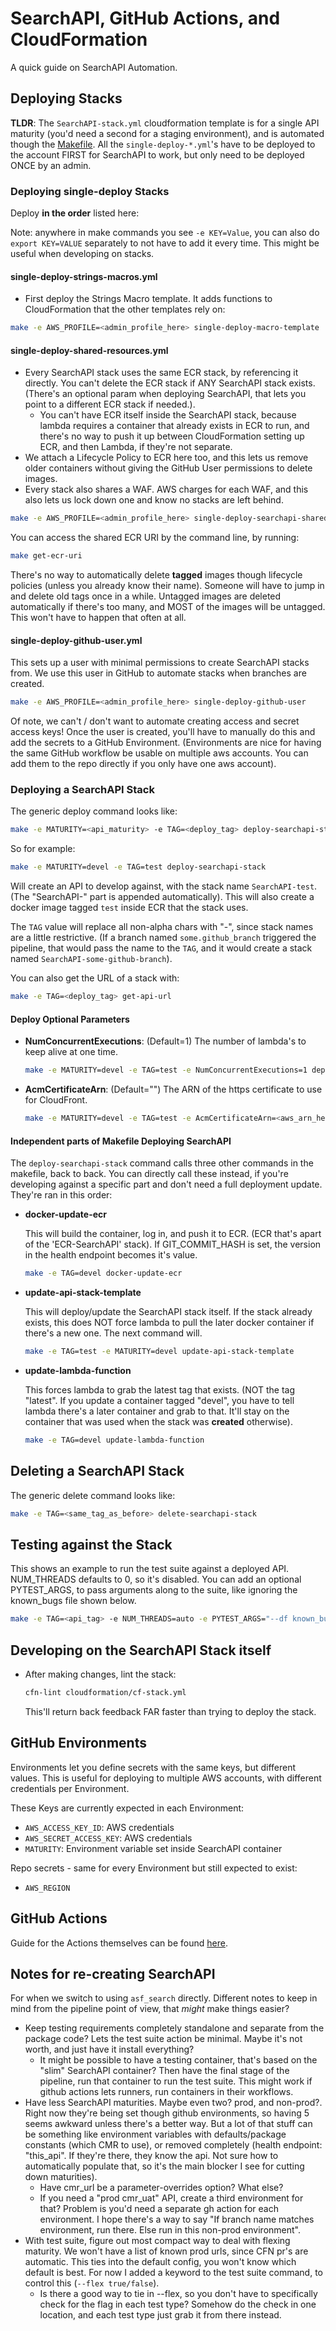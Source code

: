 # SearchAPI, GitHub Actions, and CloudFormation

A quick guide on SearchAPI Automation.

## Deploying Stacks

**TLDR**: The `SearchAPI-stack.yml` cloudformation template is for a single API maturity (you'd need a second for a staging environment), and is automated though the [Makefile](../Makefile). All the `single-deploy-*.yml`'s have to be deployed to the account FIRST for SearchAPI to work, but only need to be deployed ONCE by an admin.

### Deploying single-deploy Stacks

Deploy **in the order** listed here:

Note: anywhere in make commands you see `-e KEY=Value`, you can also do `export KEY=VALUE` separately to not have to add it every time. This might be useful when developing on stacks.

#### single-deploy-strings-macros.yml

- First deploy the Strings Macro template. It adds functions to CloudFormation that the other templates rely on:

```bash
make -e AWS_PROFILE=<admin_profile_here> single-deploy-macro-template
```

#### single-deploy-shared-resources.yml

- Every SearchAPI stack uses the same ECR stack, by referencing it directly. You can't delete the ECR stack if ANY SearchAPI stack exists. (There's an optional param when deploying SearchAPI, that lets you point to a different ECR stack if needed.).
  - You can't have ECR itself inside the SearchAPI stack, because lambda requires a container that already exists in ECR to run, and there's no way to push it up between CloudFormation setting up ECR, and then Lambda, if they're not separate.
- We attach a Lifecycle Policy to ECR here too, and this lets us remove older containers without giving the GitHub User permissions to delete images.
- Every stack also shares a WAF. AWS charges for each WAF, and this also lets us lock down one and know no stacks are left behind.

```bash
make -e AWS_PROFILE=<admin_profile_here> single-deploy-searchapi-shared-resources
```

You can access the shared ECR URI by the command line, by running:

```bash
make get-ecr-uri
```

There's no way to automatically delete **tagged** images though lifecycle policies (unless you already know their name). Someone will have to jump in and delete old tags once in a while. Untagged images are deleted automatically if there's too many, and MOST of the images will be untagged. This won't have to happen that often at all.

#### single-deploy-github-user.yml

This sets up a user with minimal permissions to create SearchAPI stacks from. We use this user in GitHub to automate stacks when branches are created.

```bash
make -e AWS_PROFILE=<admin_profile_here> single-deploy-github-user
```

Of note, we can't / don't want to automate creating access and secret access keys! Once the user is created, you'll have to manually do this and add the secrets to a GitHub Environment. (Environments are nice for having the same GitHub workflow be usable on multiple aws accounts. You can add them to the repo directly if you only have one aws account).

### Deploying a SearchAPI Stack

The generic deploy command looks like:

```bash
make -e MATURITY=<api_maturity> -e TAG=<deploy_tag> deploy-searchapi-stack
```

So for example:

```bash
make -e MATURITY=devel -e TAG=test deploy-searchapi-stack
```

Will create an API to develop against, with the stack name `SearchAPI-test`. (The "SearchAPI-" part is appended automatically). This will also create a docker image tagged `test` inside ECR that the stack uses.

The `TAG` value will replace all non-alpha chars with "-", since stack names are a little restrictive. (If a branch named `some.github_branch` triggered the pipeline, that would pass the name to the `TAG`, and it would create a stack named `SearchAPI-some-github-branch`).

You can also get the URL of a stack with:

```bash
make -e TAG=<deploy_tag> get-api-url
```

#### Deploy Optional Parameters

- **NumConcurrentExecutions**: (Default=1) The number of lambda's to keep alive at one time.

  ```bash
  make -e MATURITY=devel -e TAG=test -e NumConcurrentExecutions=1 deploy-searchapi-stack
  ```

- **AcmCertificateArn**: (Default="") The ARN of the https certificate to use for CloudFront.

  ```bash
  make -e MATURITY=devel -e TAG=test -e AcmCertificateArn=<aws_arn_here> deploy-searchapi-stack
  ```

#### Independent parts of Makefile Deploying SearchAPI

The `deploy-searchapi-stack` command calls three other commands in the makefile, back to back. You can directly call these instead, if you're developing against a specific part and don't need a full deployment update. They're ran in this order:

- **docker-update-ecr**

  This will build the container, log in, and push it to ECR. (ECR that's apart of the 'ECR-SearchAPI' stack). If GIT_COMMIT_HASH is set, the version in the health endpoint becomes it's value.

  ```bash
  make -e TAG=devel docker-update-ecr
  ```

- **update-api-stack-template**

  This will deploy/update the SearchAPI stack itself. If the stack already exists, this does NOT force lambda to pull the later docker container if there's a new one. The next command will.

  ```bash
  make -e TAG=test -e MATURITY=devel update-api-stack-template
  ```

- **update-lambda-function**

  This forces lambda to grab the latest tag that exists. (NOT the tag "latest". If you update a container tagged "devel", you have to tell lambda there's a later container and grab to that. It'll stay on the container that was used when the stack was **created** otherwise).

  ```bash
  make -e TAG=devel update-lambda-function
  ```

## Deleting a SearchAPI Stack

The generic delete command looks like:

```bash
make -e TAG=<same_tag_as_before> delete-searchapi-stack
```

## Testing against the Stack

This shows an example to run the test suite against a deployed API. NUM_THREADS defaults to 0, so it's disabled. You can add an optional PYTEST_ARGS, to pass arguments along to the suite, like ignoring the known_bugs file shown below.

```bash
make -e TAG=<api_tag> -e NUM_THREADS=auto -e PYTEST_ARGS="--df known_bugs" test-api
```

## Developing on the SearchAPI Stack itself

- After making changes, lint the stack:

  ```bash
  cfn-lint cloudformation/cf-stack.yml
  ```

  This'll return back feedback FAR faster than trying to deploy the stack.

## GitHub Environments

Environments let you define secrets with the same keys, but different values. This is useful for deploying to multiple AWS accounts, with different credentials per Environment.

These Keys are currently expected in each Environment:

- `AWS_ACCESS_KEY_ID`: AWS credentials
- `AWS_SECRET_ACCESS_KEY`: AWS credentials
- `MATURITY`: Environment variable set inside SearchAPI container

Repo secrets - same for every Environment but still expected to exist:

- `AWS_REGION`

## GitHub Actions

Guide for the Actions themselves can be found [here](./../.github/workflows/README.md).

## Notes for re-creating SearchAPI

For when we switch to using `asf_search` directly. Different notes to keep in mind from the pipeline point of view, that *might* make things easier?

- Keep testing requirements completely standalone and separate from the package code? Lets the test suite action be minimal. Maybe it's not worth, and just have it install everything?
  - It might be possible to have a testing container, that's based on the "slim" SearchAPI container? Then have the final stage of the pipeline, run that container to run the test suite. This might work if github actions lets runners, run containers in their workflows.
- Have less SearchAPI maturities. Maybe even two? prod, and non-prod?. Right now they're being set though github environments, so having 5 seems awkward unless there's a better way. But a lot of that stuff can be something like environment variables with defaults/package constants (which CMR to use), or removed completely (health endpoint: "this_api". If they're there, they know the api. Not sure how to automatically populate that, so it's the main blocker I see for cutting down maturities).
  - Have cmr_url be a parameter-overrides option? What else?
  - If you need a "prod cmr_uat" API, create a third environment for that? Problem is you'd need a separate gh action for each environment. I hope there's a way to say "If branch name matches environment, run there. Else run in this non-prod environment".
- With test suite, figure out most compact way to deal with flexing maturity. We won't have a list of known prod urls, since CFN pr's are automatic. This ties into the default config, you won't know which default is best. For now I added a keyword to the test suite command, to control this (`--flex true/false`).
  - Is there a good way to tie in --flex, so you don't have to specifically check for the flag in each test type? Somehow do the check in one location, and each test type just grab it from there instead.

